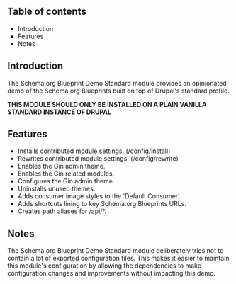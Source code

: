 Table of contents
-----------------

* Introduction
* Features
* Notes


Introduction
------------

The Schema.org Blueprint Demo Standard module provides an opinionated demo of 
the Schema.org Blueprints built on top of Drupal's standard profile.

**THIS MODULE SHOULD ONLY BE INSTALLED ON A PLAIN VANILLA STANDARD
INSTANCE OF DRUPAL**


Features
--------

- Installs contributed module settings. (/config/install)
- Rewrites contributed module settings. (/config/rewrite)
- Enables the Gin admin theme.
- Enables the Gin related modules.
- Configures the Gin admin theme.
- Uninstalls unused themes.
- Adds consumer image styles to the 'Default Consumer'.
- Adds shortcuts lining to key Schema.org Blueprints URLs.
- Creates path aliases for /api/*.


Notes
-----

The Schema.org Blueprint Demo Standard module deliberately tries not to contain
a lot of exported configuration files. This makes it easier to maintain this 
module's configuration by allowing the dependencies to make configuration 
changes and improvements without impacting this demo.
